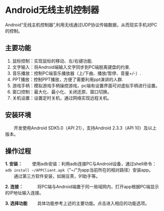 Android无线主机控制器
=========
Android“无线主机控制器”,利用无线通过UDP协议传输数据，从而现实手机对PC的控制。    

**主要功能**
---
1. 鼠标控制：实现鼠标的移动、左/右键功能.
2. 文字输入：将Android端输入文字同步到PC端脱离键盘的约束.
3. 音乐播放：控制PC端音乐播放器（上/下曲、播放/暂停、音量+/-）.
4. PPT播放：控制PPT播放，方便了需要利用ppt演讲的人群.
5. 游戏手柄：模拟游戏手柄操控游戏，pc端有设置界面可对虚拟手柄进行设置。
6. 窗口控制：最大化、最小化、关闭还原、窗口切换。
7. 关机设置：设置定时关机，通过网络实现远程关机。


**安装环境**
---
　　开发使用Android SDK5.0（API 21），支持Android 2.3.3（API 10）及以上版本。

**操作过程**
---
**1. 安装：**
　　使用adb安装：利用adb连接PC与Android设备，通过shell命令：`adb install ~/APPClient.apk`（"~/"为app当前所在的相对路径）安装app。  
　　通过第三方软件安装，如豌豆荚，91助手等。

**2. 连接：**
　　　将PC端与Android端置于同一局域网内，打开app根据PC端显示的IP地址输入连接。

**3. 选择功能**
　　具体功能参考上述的主要功能。点击进入相应的功能选项。